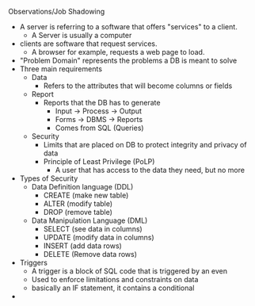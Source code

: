 
Observations/Job Shadowing 

- A server is referring to a software that offers "services" to a client.
	- A Server is usually a computer 
- clients are software that request services.
	- A browser for example, requests a web page to load. 
- "Problem Domain" represents the problems a DB is meant to solve 
- Three main requirements
	- Data 
		- Refers to the attributes that will become columns or fields 
	- Report 
		- Reports that the DB has to generate
			- Input -> Process -> Output 
			- Forms -> DBMS -> Reports
			- Comes from SQL (Queries)
	- Security 
		- Limits that are placed on DB to protect integrity and privacy of data 
		- Principle of Least Privilege (PoLP)
			- A user that has access to the data they need, but no more
- Types of Security
	- Data Definition language (DDL)
		- CREATE (make new table)
		- ALTER (modify table)
		- DROP (remove table)
	- Data Manipulation Language (DML)
		- SELECT (see data in columns)
		- UPDATE (modify data in columns)
		- INSERT (add data rows)
		- DELETE  (Remove data rows)
- Triggers
	- A trigger is a block of SQL code that is triggered by an even
	- Used to enforce limitations and constraints on data 
	- basically an IF statement, it contains a conditional 
- 